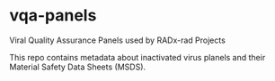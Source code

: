 # vqa-panels
Viral Quality Assurance Panels used by RADx-rad Projects

This repo contains metadata about inactivated virus planels and their Material Safety Data Sheets (MSDS).
